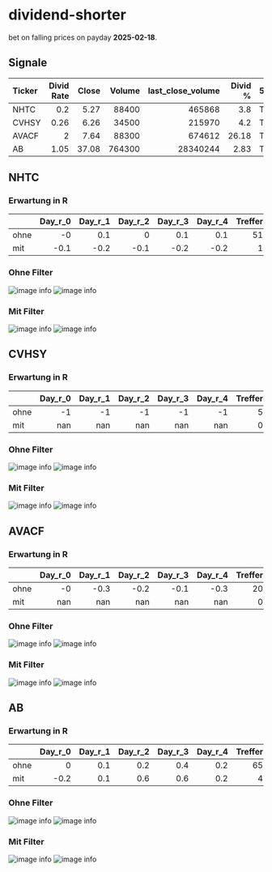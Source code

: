 # dividend-shorter

bet on falling prices on payday **2025-02-18**.

## Signale

| Ticker   |   Divid Rate |   Close |   Volume |   last_close_volume |   Divid % | 5_Days_pos   | above_SMA_50   |
|:---------|-------------:|--------:|---------:|--------------------:|----------:|:-------------|:---------------|
| NHTC     |         0.2  |    5.27 |    88400 |              465868 |      3.8  | True         | True           |
| CVHSY    |         0.26 |    6.26 |    34500 |              215970 |      4.2  | True         | False          |
| AVACF    |         2    |    7.64 |    88300 |              674612 |     26.18 | True         | True           |
| AB       |         1.05 |   37.08 |   764300 |            28340244 |      2.83 | True         | False          |

## NHTC

### Erwartung in R
|      |   Day_r_0 |   Day_r_1 |   Day_r_2 |   Day_r_3 |   Day_r_4 |   Treffer |
|:-----|----------:|----------:|----------:|----------:|----------:|----------:|
| ohne |      -0   |       0.1 |       0   |       0.1 |       0.1 |        51 |
| mit  |      -0.1 |      -0.2 |      -0.1 |      -0.2 |      -0.2 |         1 |

### Ohne Filter
![image info](./data/NHTC_box_all.png)
![image info](./data/NHTC_median_all.png)

### Mit Filter
![image info](./data/NHTC_box_filtered.png)
![image info](./data/NHTC_median_filtered.png)

## CVHSY

### Erwartung in R
|      |   Day_r_0 |   Day_r_1 |   Day_r_2 |   Day_r_3 |   Day_r_4 |   Treffer |
|:-----|----------:|----------:|----------:|----------:|----------:|----------:|
| ohne |        -1 |        -1 |        -1 |        -1 |        -1 |         5 |
| mit  |       nan |       nan |       nan |       nan |       nan |         0 |

### Ohne Filter
![image info](./data/CVHSY_box_all.png)
![image info](./data/CVHSY_median_all.png)

### Mit Filter
![image info](./data/CVHSY_box_filtered.png)
![image info](./data/CVHSY_median_filtered.png)

## AVACF

### Erwartung in R
|      |   Day_r_0 |   Day_r_1 |   Day_r_2 |   Day_r_3 |   Day_r_4 |   Treffer |
|:-----|----------:|----------:|----------:|----------:|----------:|----------:|
| ohne |        -0 |      -0.3 |      -0.2 |      -0.1 |      -0.3 |        20 |
| mit  |       nan |     nan   |     nan   |     nan   |     nan   |         0 |

### Ohne Filter
![image info](./data/AVACF_box_all.png)
![image info](./data/AVACF_median_all.png)

### Mit Filter
![image info](./data/AVACF_box_filtered.png)
![image info](./data/AVACF_median_filtered.png)

## AB

### Erwartung in R
|      |   Day_r_0 |   Day_r_1 |   Day_r_2 |   Day_r_3 |   Day_r_4 |   Treffer |
|:-----|----------:|----------:|----------:|----------:|----------:|----------:|
| ohne |       0   |       0.1 |       0.2 |       0.4 |       0.2 |        65 |
| mit  |      -0.2 |       0.1 |       0.6 |       0.6 |       0.2 |         4 |

### Ohne Filter
![image info](./data/AB_box_all.png)
![image info](./data/AB_median_all.png)

### Mit Filter
![image info](./data/AB_box_filtered.png)
![image info](./data/AB_median_filtered.png)

